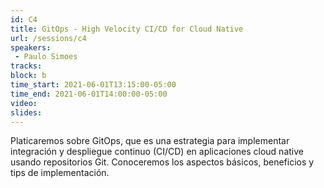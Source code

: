 ```yaml
---
id: C4
title: GitOps - High Velocity CI/CD for Cloud Native
url: /sessions/c4
speakers:
 - Paulo Simoes
tracks:
block: b
time_start: 2021-06-01T13:15:00-05:00
time_end: 2021-06-01T14:00:00-05:00
video:
slides:
---
```


Platicaremos sobre GitOps, que es una estrategia para implementar integración y despliegue continuo (CI/CD) en aplicaciones cloud native usando repositorios Git. Conoceremos los aspectos básicos, beneficios y tips de implementación.
